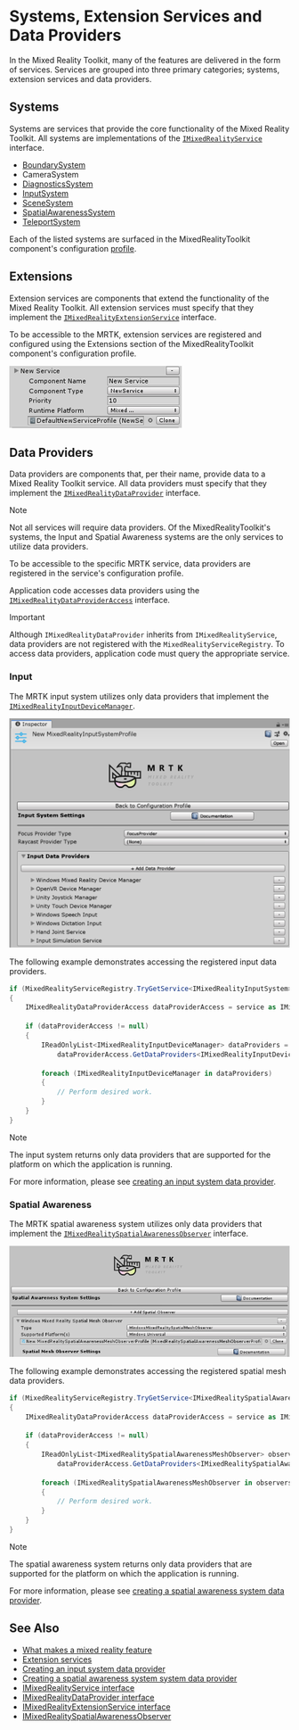 # Systems, Extension Services and Data Providers

In the Mixed Reality Toolkit, many of the features are delivered in the form of services. Services are grouped into three
primary categories; systems, extension services and data providers.

## Systems

Systems are services that provide the core functionality of the Mixed Reality Toolkit. All systems are implementations of the
[`IMixedRealityService`](xref:Microsoft.MixedRealityToolkit.IMixedRealityService) interface.

- [BoundarySystem](../Boundary/BoundarySystemGettingStarted.md)
- CameraSystem
- [DiagnosticsSystem](../Diagnostics/DiagnosticsSystemGettingStarted.md)
- [InputSystem](../Input/Overview.md)
- [SceneSystem](../SceneSystem/SceneSystemGettingStarted.md)
- [SpatialAwarenessSystem](../SpatialAwareness/SpatialAwarenessGettingStarted.md)
- [TeleportSystem](../TeleportSystem/Overview.md)

Each of the listed systems are surfaced in the MixedRealityToolkit component's configuration [profile](../Profiles/Profiles.md).

## Extensions

Extension services are components that extend the functionality of the Mixed Reality Toolkit. All extension services must specify
that they implement the [`IMixedRealityExtensionService`](xref:Microsoft.MixedRealityToolkit.IMixedRealityExtensionService) interface.

To be accessible to the MRTK, extension services are registered and configured using the Extensions section of the MixedRealityToolkit
component's configuration profile.

![Configuring an extension service](../Images/Profiles/ConfiguredExtensionService.png)

## Data Providers

Data providers are components that, per their name, provide data to a Mixed Reality Toolkit service. All data providers must specify that
they implement the [`IMixedRealityDataProvider`](xref:Microsoft.MixedRealityToolkit.IMixedRealityDataProvider) interface.

> [!Note]
> Not all services will require data providers. Of the MixedRealityToolkit's systems, the Input and Spatial Awareness systems are the
only services to utilize data providers.

To be accessible to the specific MRTK service, data providers are registered in the service's configuration profile. 

Application code accesses data providers using the [`IMixedRealityDataProviderAccess`](xref:Microsoft.MixedReality.Toolkit.IMixedRealityDataProviderAccess)
interface.

> [!Important]
> Although `IMixedRealityDataProvider` inherits from `IMixedRealityService`, data providers are not
registered with the `MixedRealityServiceRegistry`. To access data providers, application code must
query the appropriate service.

### Input

The MRTK input system utilizes only data providers that implement the [`IMixedRealityInputDeviceManager`](xref:Microsoft.MixedReality.Toolkit.Input.IMixedRealityInputDeviceManager).

![Input system data providers](../Images/Input/RegisteredServiceProviders.PNG)

The following example demonstrates accessing the registered input data providers.

``` c#
if (MixedRealityServiceRegistry.TryGetService<IMixedRealityInputSystem>(out var service))
{
    IMixedRealityDataProviderAccess dataProviderAccess = service as IMixedRealityDataProviderAccess;
    
    if (dataProviderAccess != null)
    {
        IReadOnlyList<IMixedRealityInputDeviceManager> dataProviders =
            dataProviderAccess.GetDataProviders<IMixedRealityInputDeviceManager>();

        foreach (IMixedRealityInputDeviceManager in dataProviders)
        {
            // Perform desired work.
        }
    }
}
```

> [!Note]
> The input system returns only data providers that are supported for the platform on which the 
application is running.

For more information, please see [creating an input system data provider](../Input/CreateDataProvider.md).

### Spatial Awareness

The MRTK spatial awareness system utilizes only data providers that implement the [`IMixedRealitySpatialAwarenessObserver`](xref:Microsoft.MixedReality.Toolkit.SpatialAwareness.IMixedRealitySpatialAwarenessObserver)
interface.

![Spatial awarenss system data providers](../Images/SpatialAwareness/SpatialAwarenessProfile.png)

The following example demonstrates accessing the registered spatial mesh data providers.

``` c#
if (MixedRealityServiceRegistry.TryGetService<IMixedRealitySpatialAwarenessSystem>(out var service))
{
    IMixedRealityDataProviderAccess dataProviderAccess = service as IMixedRealityDataProviderAccess;
    
    if (dataProviderAccess != null)
    {
        IReadOnlyList<IMixedRealitySpatialAwarenessMeshObserver> observers =
            dataProviderAccess.GetDataProviders<IMixedRealitySpatialAwarenessMeshObserver>();

        foreach (IMixedRealitySpatialAwarenessMeshObserver in observers)
        {
            // Perform desired work.
        }
    }
}
```

> [!Note]
> The spatial awareness system returns only data providers that are supported for the platform on which the 
application is running.

For more information, please see [creating a spatial awareness system data provider](../SpatialAwareness/CreateDataProvider.md).

## See Also

- [What makes a mixed reality feature](../MixedRealityServices.md)
- [Extension services](../Extensions/ExtensionServices.md)
- [Creating an input system data provider](../Input/CreateDataProvider.md)
- [Creating a spatial awareness system system data provider](../SpatialAwareness/CreateDataProvider.md)
- [IMixedRealityService interface](xref:Microsoft.MixedRealityToolkit.IMixedRealityService)
- [IMixedRealityDataProvider interface](xref:Microsoft.MixedRealityToolkit.IMixedRealityDataProvider)
- [IMixedRealityExtensionService interface](xref:Microsoft.MixedRealityToolkit.IMixedRealityExtensionService)
- [IMixedRealitySpatialAwarenessObserver](xref:Microsoft.MixedReality.Toolkit.SpatialAwareness.IMixedRealitySpatialAwarenessObserver)